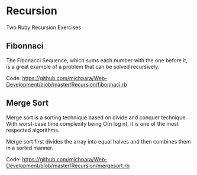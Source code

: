 # Recursion

Two Ruby Recursion Exercises

## **Fibonnaci**
The Fibonacci Sequence, which sums each number with the one before it, is a great example of a problem that can be solved recursively.

Code: https://github.com/michpara/Web-Development/blob/master/Recursion/fibonnaci.rb

## **Merge Sort**
Merge sort is a sorting technique based on divide and conquer technique. With worst-case time complexity being Ο(n log n), it is one of the most respected algorithms.

Merge sort first divides the array into equal halves and then combines them in a sorted manner.

Code: https://github.com/michpara/Web-Development/blob/master/Recursion/mergesort.rb
